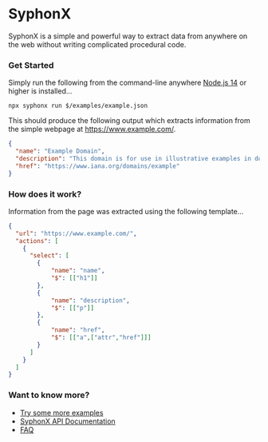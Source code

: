 # SyphonX

SyphonX is a simple and powerful way to extract data from anywhere on the web without writing complicated procedural code.

### Get Started

Simply run the following from the command-line anywhere [Node.js 14](https://nodejs.org/) or higher is installed...

```
npx syphonx run $/examples/example.json
```

This should produce the following output which extracts information from the simple webpage at https://www.example.com/.
```json
{
  "name": "Example Domain",
  "description": "This domain is for use in illustrative examples in documents. You may use this\ndomain in literature without prior coordination or asking for permission.\nMore information...",
  "href": "https://www.iana.org/domains/example"
}
```

### How does it work?

Information from the page was extracted using the following template...
```json
{
  "url": "https://www.example.com/",
  "actions": [
    {
      "select": [
        {
            "name": "name",
            "$": [["h1"]]
        },
        {
            "name": "description",
            "$": [["p"]]
        },
        {
            "name": "href",
            "$": [["a",["attr","href"]]]
        }
      ]
    }
  ]
}
```


### Want to know more?
* [Try some more examples](documentation/install.md)
* [SyphonX API Documentation](documentation/overview.md)
* [FAQ](documentations/faq.md)
